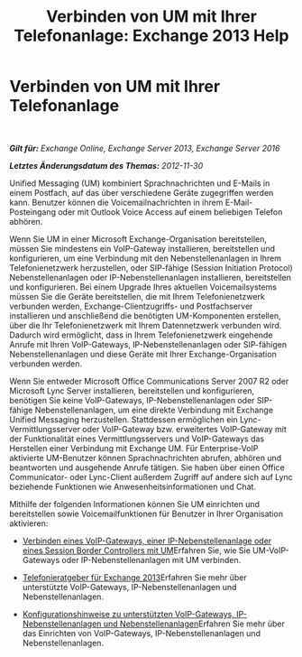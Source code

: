 ﻿---
title: 'Verbinden von UM mit Ihrer Telefonanlage: Exchange 2013 Help'
TOCTitle: Verbinden von UM mit Ihrer Telefonanlage
ms:assetid: 92c3e029-f732-4d6d-b147-2b3006d5f088
ms:mtpsurl: https://technet.microsoft.com/de-de/library/JJ673544(v=EXCHG.150)
ms:contentKeyID: 50554878
ms.date: 04/24/2018
mtps_version: v=EXCHG.150
ms.translationtype: HT
---

# Verbinden von UM mit Ihrer Telefonanlage

 

_**Gilt für:** Exchange Online, Exchange Server 2013, Exchange Server 2016_

_**Letztes Änderungsdatum des Themas:** 2012-11-30_

Unified Messaging (UM) kombiniert Sprachnachrichten und E-Mails in einem Postfach, auf das über verschiedene Geräte zugegriffen werden kann. Benutzer können die Voicemailnachrichten in ihrem E-Mail-Posteingang oder mit Outlook Voice Access auf einem beliebigen Telefon abhören.

Wenn Sie UM in einer Microsoft Exchange-Organisation bereitstellen, müssen Sie mindestens ein VoIP-Gateway installieren, bereitstellen und konfigurieren, um eine Verbindung mit den Nebenstellenanlagen in Ihrem Telefonienetzwerk herzustellen, oder SIP-fähige (Session Initiation Protocol) Nebenstellenanlagen oder IP-Nebenstellenanlagen installieren, bereitstellen und konfigurieren. Bei einem Upgrade Ihres aktuellen Voicemailsystems müssen Sie die Geräte bereitstellen, die mit Ihrem Telefonienetzwerk verbunden werden, Exchange-Clientzugriffs- und Postfachserver installieren und anschließend die benötigten UM-Komponenten erstellen, über die Ihr Telefonienetzwerk mit Ihrem Datennetzwerk verbunden wird. Dadurch wird ermöglicht, dass in Ihrem Telefonienetzwerk eingehende Anrufe mit Ihren VoIP-Gateways, IP-Nebenstellenanlagen oder SIP-fähigen Nebenstellenanlagen und diese Geräte mit Ihrer Exchange-Organisation verbunden werden.

Wenn Sie entweder Microsoft Office Communications Server 2007 R2 oder Microsoft Lync Server installieren, bereitstellen und konfigurieren, benötigen Sie keine VoIP-Gateways, IP-Nebenstellenanlagen oder SIP-fähige Nebenstellenanlagen, um eine direkte Verbindung mit Exchange Unified Messaging herzustellen. Stattdessen ermöglichen ein Lync-Vermittlungsserver oder VoIP-Gateway bzw. erweitertes VoIP-Gateway mit der Funktionalität eines Vermittlungsservers und VoIP-Gateways das Herstellen einer Verbindung mit Exchange UM. Für Enterprise-VoIP aktivierte UM-Benutzer können Sprachnachrichten abrufen, abhören und beantworten und ausgehende Anrufe tätigen. Sie haben über einen Office Communicator- oder Lync-Client außerdem Zugriff auf andere sich auf Lync beziehende Funktionen wie Anwesenheitsinformationen und Chat.

Mithilfe der folgenden Informationen können Sie UM einrichten und bereitstellen sowie Voicemailfunktionen für Benutzer in Ihrer Organisation aktivieren:

  - [Verbinden eines VoIP-Gateways, einer IP-Nebenstellenanlage oder eines Session Border Controllers mit UM](connect-a-voip-gateway-ip-pbx-or-session-border-controller-to-um-exchange-2013-help.md)Erfahren Sie, wie Sie UM-VoIP-Gateways oder IP-Nebenstellenanlagen mit UM verbinden.

  - [Telefonieratgeber für Exchange 2013](telephony-advisor-for-exchange-2013-exchange-2013-help.md)Erfahren Sie mehr über unterstützte VoIP-Gateways, IP-Nebenstellenanlagen und Nebenstellenanlagen.

  - [Konfigurationshinweise zu unterstützten VoIP-Gateways, IP-Nebenstellenanlagen und Nebenstellenanlagen](configuration-notes-for-supported-voip-gateways-ip-pbxs-and-pbxs-exchange-2013-help.md)Erfahren Sie mehr über das Einrichten von VoIP-Gateways, IP-Nebenstellenanlagen und Nebenstellenanlagen.

